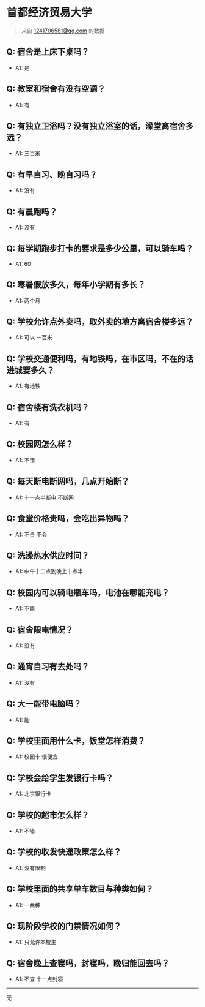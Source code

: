 # 首都经济贸易大学

> 来自 1241706581@qq.com 的数据

## Q: 宿舍是上床下桌吗？

- A1: 是

## Q: 教室和宿舍有没有空调？

- A1: 有

## Q: 有独立卫浴吗？没有独立浴室的话，澡堂离宿舍多远？

- A1: 三百米

## Q: 有早自习、晚自习吗？

- A1: 没有

## Q: 有晨跑吗？

- A1: 没有

## Q: 每学期跑步打卡的要求是多少公里，可以骑车吗？

- A1: 60

## Q: 寒暑假放多久，每年小学期有多长？

- A1: 两个月

## Q: 学校允许点外卖吗，取外卖的地方离宿舍楼多远？

- A1: 可以 一百米

## Q: 学校交通便利吗，有地铁吗，在市区吗，不在的话进城要多久？

- A1: 有地铁

## Q: 宿舍楼有洗衣机吗？

- A1: 有

## Q: 校园网怎么样？

- A1: 不错

## Q: 每天断电断网吗，几点开始断？

- A1: 十一点半断电 不断网

## Q: 食堂价格贵吗，会吃出异物吗？

- A1: 不贵 不会

## Q: 洗澡热水供应时间？

- A1: 中午十二点到晚上十点半

## Q: 校园内可以骑电瓶车吗，电池在哪能充电？

- A1: 不能

## Q: 宿舍限电情况？

- A1: 没有

## Q: 通宵自习有去处吗？

- A1: 没有

## Q: 大一能带电脑吗？

- A1: 能

## Q: 学校里面用什么卡，饭堂怎样消费？

- A1: 校园卡 很便宜

## Q: 学校会给学生发银行卡吗？

- A1: 北京银行卡

## Q: 学校的超市怎么样？

- A1: 不错

## Q: 学校的收发快递政策怎么样？

- A1: 没有限制

## Q: 学校里面的共享单车数目与种类如何？

- A1: 一两种

## Q: 现阶段学校的门禁情况如何？

- A1: 只允许本校生

## Q: 宿舍晚上查寝吗，封寝吗，晚归能回去吗？

- A1: 不查 十一点封寝

***

无